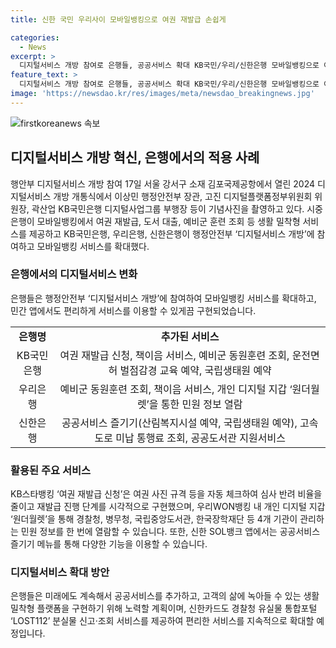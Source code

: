 ```yaml
---
title: 신한 국민 우리사이 모바일뱅킹으로 여권 재발급 손쉽게

categories:
  - News
excerpt: >
  디지털서비스 개방 참여로 은행들, 공공서비스 확대 KB국민/우리/신한은행 모바일뱅킹으로 여권 재발급, 도서 대출, 예비군 조회 등 생활 밀착형 서비스 제공. 행안부는 공공 앱 이용 확대하며 KB국민은행 국민지갑에 5가지 서비스 추가. 우리은행, 원더월렛으로 4개 기관 민원 정보 열람 가능. 신한은행은 공공서비스 즐기기로 숲e랑, 국립생태원 예약 등 제공. 신한카드도 경찰청 유실물 조회 서비스 제공.
feature_text: >
  디지털서비스 개방 참여로 은행들, 공공서비스 확대 KB국민/우리/신한은행 모바일뱅킹으로 여권 재발급, 도서 대출, 예비군 조회 등 생활 밀착형 서비스 제공. 행안부는 공공 앱 이용 확대하며 KB국민은행 국민지갑에 5가지 서비스 추가. 우리은행, 원더월렛으로 4개 기관 민원 정보 열람 가능. 신한은행은 공공서비스 즐기기로 숲e랑, 국립생태원 예약 등 제공. 신한카드도 경찰청 유실물 조회 서비스 제공.
image: 'https://newsdao.kr/res/images/meta/newsdao_breakingnews.jpg'
---
```


<p><img src="https://newsdao.kr/res/images/meta/newsdao_breakingnews.jpg" alt="firstkoreanews 속보" /></p>

<h2 data-ke-size="size26">디지털서비스 개방 혁신, 은행에서의 적용 사례</h2>

<p data-ke-size="size16">행안부 디지털서비스 개방 참여 17일 서울 강서구 소재 김포국제공항에서 열린 2024 디지털서비스 개방 개통식에서 이상민 행정안전부 장관, 고진 디지털플랫폼정부위원회 위원장, 곽산업 KB국민은행 디지털사업그룹 부행장 등이 기념사진을 촬영하고 있다. 시중은행이 모바일뱅킹에서 여권 재발급, 도서 대출, 예비군 훈련 조회 등 생활 밀착형 서비스를 제공하고 KB국민은행, 우리은행, 신한은행이 행정안전부 ‘디지털서비스 개방’에 참여하고 모바일뱅킹 서비스를 확대했다.</p>

<h3>은행에서의 디지털서비스 변화</h3>

<p data-ke-size="size16">은행들은 행정안전부 ‘디지털서비스 개방’에 참여하여 모바일뱅킹 서비스를 확대하고, 민간 앱에서도 편리하게 서비스를 이용할 수 있게끔 구현되었습니다.</p>

<table>
    <tr>
        <td style="text-align: center; height: 17px;"><b>은행명</b></td>
        <td style="text-align: center; height: 17px;"><b>추가된 서비스</b></td>
    </tr>
    <tr>
        <td style="text-align: center; height: 17px;">KB국민은행</td>
        <td style="text-align: center; height: 17px;">여권 재발급 신청, 책이음 서비스, 예비군 동원훈련 조회, 운전면허 벌점감경 교육 예약, 국립생태원 예약</td>
    </tr>
    <tr>
        <td style="text-align: center; height: 17px;">우리은행</td>
        <td style="text-align: center; height: 17px;">예비군 동원훈련 조회, 책이음 서비스, 개인 디지털 지갑 ‘원더월렛’을 통한 민원 정보 열람</td>
    </tr>
    <tr>
        <td style="text-align: center; height: 17px;">신한은행</td>
        <td style="text-align: center; height: 17px;">공공서비스 즐기기(산림복지시설 예약, 국립생태원 예약), 고속도로 미납 통행료 조회, 공공도서관 지원서비스</td>
    </tr>
</table>

<h3>활용된 주요 서비스</h3>

<p data-ke-size="size16">KB스타뱅킹 ‘여권 재발급 신청’은 여권 사진 규격 등을 자동 체크하여 심사 반려 비율을 줄이고 재발급 진행 단계를 시각적으로 구현했으며, 우리WON뱅킹 내 개인 디지털 지갑 ‘원더월렛’을 통해 경찰청, 병무청, 국립중앙도서관, 한국장학재단 등 4개 기관이 관리하는 민원 정보를 한 번에 열람할 수 있습니다. 또한, 신한 SOL뱅크 앱에서는 공공서비스 즐기기 메뉴를 통해 다양한 기능을 이용할 수 있습니다.</p>

<h3>디지털서비스 확대 방안</h3>

<p data-ke-size="size16">은행들은 미래에도 계속해서 공공서비스를 추가하고, 고객의 삶에 녹아들 수 있는 생활밀착형 플랫폼을 구현하기 위해 노력할 계획이며, 신한카드도 경찰청 유실물 통합포털 ‘LOST112’ 분실물 신고·조회 서비스를 제공하여 편리한 서비스를 지속적으로 확대할 예정입니다.</p>

